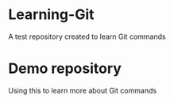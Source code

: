 # Learning-Git
A test repository created to learn Git commands

# Demo repository
 Using this to learn more about Git commands
